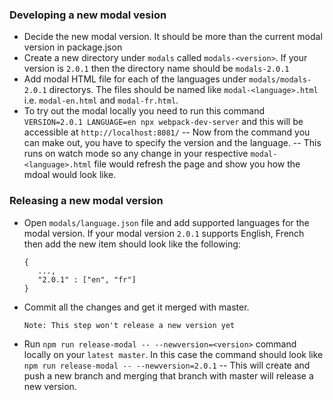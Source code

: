 ### Developing a new modal vesion
- Decide the new modal version. It should be more than the current modal version in package.json
- Create a new directory under `modals` called `modals-<version>`. If your version is `2.0.1` then the directory name should be `modals-2.0.1`
- Add modal HTML file for each of the languages under `modals/modals-2.0.1` directorys. The files should be named like `modal-<language>.html` i.e. `modal-en.html` and `modal-fr.html`.
- To try out the modal locally you need to run this command `VERSION=2.0.1 LANGUAGE=en npx webpack-dev-server` and this will be accessible at `http://localhost:8081/`
-- Now from the command you can make out, you have to specify the version and the language.
-- This runs on watch mode so any change in your respective `modal-<language>.html` file would refresh the page and show you how the mdoal would look like.

### Releasing a new modal version
- Open `modals/language.json` file and add supported languages for the modal version. If your modal version `2.0.1` supports English, French then add the new item should look like the following:
   ```
   {
      ...,
      "2.0.1" : ["en", "fr"]
   }
    ```
- Commit all the changes and get it merged with master.
  ```
  Note: This step won't release a new version yet
  ```
- Run `npm run release-modal -- --newversion=<version>` command locally on your `latest master`. In this case the command should look like `npm run release-modal -- --newversion=2.0.1`
-- This will create and push a new branch and merging that branch with master will release a new version.